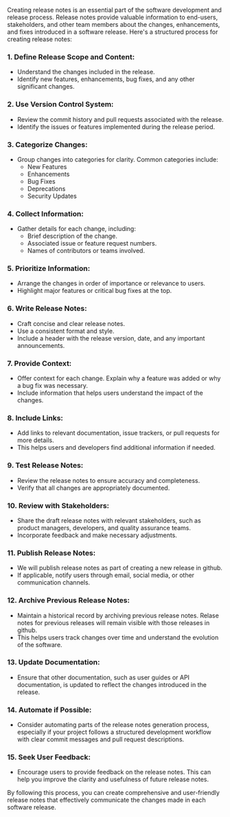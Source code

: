 Creating release notes is an essential part of the software development and release process. Release notes provide valuable information to end-users, stakeholders, and other team members about the changes, enhancements, and fixes introduced in a software release. Here's a structured process for creating release notes:

### 1. **Define Release Scope and Content:**
   - Understand the changes included in the release.
   - Identify new features, enhancements, bug fixes, and any other significant changes.

### 2. **Use Version Control System:**
   - Review the commit history and pull requests associated with the release.
   - Identify the issues or features implemented during the release period.

### 3. **Categorize Changes:**
   - Group changes into categories for clarity. Common categories include:
     - New Features
     - Enhancements
     - Bug Fixes
     - Deprecations
     - Security Updates

### 4. **Collect Information:**
   - Gather details for each change, including:
     - Brief description of the change.
     - Associated issue or feature request numbers.
     - Names of contributors or teams involved.

### 5. **Prioritize Information:**
   - Arrange the changes in order of importance or relevance to users.
   - Highlight major features or critical bug fixes at the top.

### 6. **Write Release Notes:**
   - Craft concise and clear release notes.
   - Use a consistent format and style.
   - Include a header with the release version, date, and any important announcements.

### 7. **Provide Context:**
   - Offer context for each change. Explain why a feature was added or why a bug fix was necessary.
   - Include information that helps users understand the impact of the changes.

### 8. **Include Links:**
   - Add links to relevant documentation, issue trackers, or pull requests for more details.
   - This helps users and developers find additional information if needed.

### 9. **Test Release Notes:**
   - Review the release notes to ensure accuracy and completeness.
   - Verify that all changes are appropriately documented.

### 10. **Review with Stakeholders:**
   - Share the draft release notes with relevant stakeholders, such as product managers, developers, and quality assurance teams.
   - Incorporate feedback and make necessary adjustments.

### 11. **Publish Release Notes:**
   - We will publish release notes as part of creating a new release in github.
   - If applicable, notify users through email, social media, or other communication channels.

### 12. **Archive Previous Release Notes:**
   - Maintain a historical record by archiving previous release notes.  Relase notes for previous releases will remain visible with those releases in github.
   - This helps users track changes over time and understand the evolution of the software.

### 13. **Update Documentation:**
   - Ensure that other documentation, such as user guides or API documentation, is updated to reflect the changes introduced in the release.

### 14. **Automate if Possible:**
   - Consider automating parts of the release notes generation process, especially if your project follows a structured development workflow with clear commit messages and pull request descriptions.

### 15. **Seek User Feedback:**
   - Encourage users to provide feedback on the release notes. This can help you improve the clarity and usefulness of future release notes.

By following this process, you can create comprehensive and user-friendly release notes that effectively communicate the changes made in each software release.